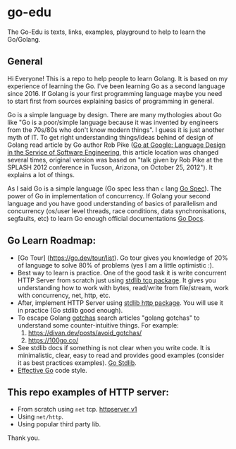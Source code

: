 # go-edu
The Go-Edu is texts, links, examples, playground to help to learn the Go/Golang.

## General
Hi Everyone! This is a repo to help people to learn Golang. It is based on my experience of learning the Go. I've been learning Go as a second language since 2016. If Golang is your first programming language maybe you need to start first from sources explaining basics of programming in general.

Go is a simple language by design. There are many mythologies about Go like "Go is a poor/simple language because it was invented by engineers from the 70s/80s who don't know modern things". I guess it is just another myth of IT. To get right understanding things/ideas behind of design of Golang read article by Go author Rob Pike ([Go at Google: Language Design in the Service of Software Engineering](https://go.dev/talks/2012/splash.article), this article location was changed several times, original version was based on "talk given by Rob Pike at the SPLASH 2012 conference in Tucson, Arizona, on October 25, 2012"). It explains a lot of things.

As I said Go is a simple language (Go spec less than `c` lang [Go Spec](https://go.dev/ref/spec)). The power of Go in implementation of concurrency. If Golang your second language and you have good understanding of basics of parallelism and concurrency (os/user level threads, race conditions, data synchronisations, segfaults, etc) to learn Go enough official documentations [Go Docs](https://go.dev/doc/).

## Go Learn Roadmap:
* [Go Tour] (https://go.dev/tour/list). Go tour gives you knowledge of 20% of language to solve 80% of problems (yes I am a little optimistic :).
* Best way to learn is practice. One of the good task it is write concurrent HTTP Server from scratch just using [stdlib tcp package](https://pkg.go.dev/net#example-Listener). It gives you understanding how to work with bytes, read/write from file/stream, work with concurrency, net, http, etc.
* After, implement HTTP Server using [stdlib http package](https://pkg.go.dev/net/http). You will use it in practice (Go stdlib good enough).
* To escape Golang [gotchas](https://en.wikipedia.org/wiki/Gotcha_(programming)) search articles "golang gotchas" to understand some  counter-intuitive things. For example:
    1. https://divan.dev/posts/avoid_gotchas/
    1. https://100go.co/
* See stdlib docs if something is not clear when you write code. It is minimalistic, clear, easy to read and provides good examples (consider it as best practices examples). [Go Stdlib](https://pkg.go.dev/std).
* [Effective Go](https://go.dev/doc/effective_go) code style.

## This repo examples of HTTP server:
* From scratch using `net` tcp. [httpserver v1](./internal/httpseverv1/)
* Using `net/http`.
* Using popular third party lib.

Thank you.

